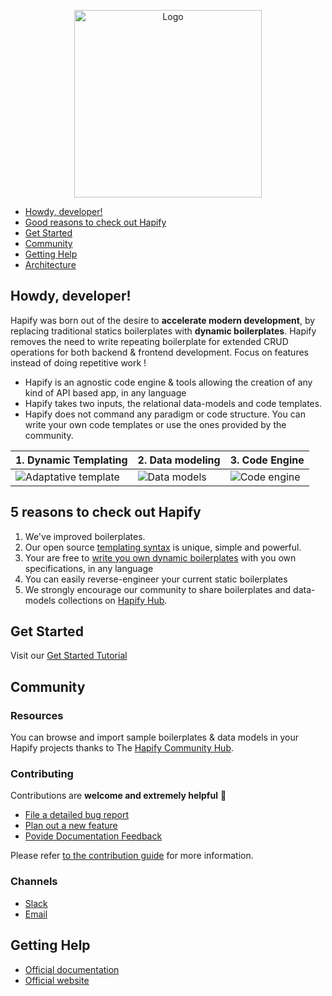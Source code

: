 <p align="center">
    <img width="300" alt="Logo" src="images/Hapify_logo_white.png">
</p>

- [Howdy, developer!](https://github.com/hapify/hapify#howdy-developer)
- [Good reasons to check out Hapify](https://github.com/hapify/hapify#5-reasons-to-check-out-hapify)
- [Get Started](https://github.com/hapify/hapify#get-started)
- [Community](https://github.com/hapify/hapify#community)
- [Getting Help](https://github.com/hapify/hapify#getting-help)
- [Architecture](https://github.com/hapify/hapify/blob/master/README.md#architecture)



## Howdy, developer!

Hapify was born out of the desire to **accelerate modern development**, by replacing traditional statics boilerplates with **dynamic boilerplates**. Hapify removes the need to write repeating boilerplate for extended CRUD operations for both backend & frontend development. Focus on features instead of doing repetitive work !

- Hapify is an agnostic code engine & tools allowing the creation of any kind of API based app, in any language
- Hapify takes two inputs, the relational data-models and code templates.
- Hapify does not command any paradigm or code structure. You can write your own code templates or use the ones provided by the community.


| 1. Dynamic Templating | 2. Data modeling | 3. Code Engine |
| --- | --- | --- |
| ![Adaptative template](images/1.adaptative-template-hapify.png) | ![Data models](images/2.data-modelisation-hapify.png) | ![Code engine](images/3.code-engine-hapify.png) |


## 5 reasons to check out Hapify

1. We've improved boilerplates.
2. Our open source [templating syntax](https://docs.hapify.io/en/latest/templating/hapify/syntax/) is unique, simple and powerful.
3. Your are free to [write you own dynamic boilerplates](https://docs.hapify.io/en/latest/cli/#create-a-new-boilerplate-channel) with you own specifications, in any language
4. You can easily reverse-engineer your current static boilerplates
5. We strongly encourage our community to share boilerplates and data-models collections on [Hapify Hub](https://hub.hapify.io/).


## Get Started

Visit our [Get Started Tutorial](https://www.hapify.io/get-started)


## Community

### Resources
You can browse and import sample boilerplates & data models in your Hapify projects thanks to The [Hapify Community Hub](https://hub.hapify.io/).


### Contributing

Contributions are **welcome and extremely helpful** 🙌
- [File a detailed bug report](https://github.com/hapify/hapify/issues/new?template=bug_report.md)
- [Plan out a new feature](https://github.com/hapify/hapify/issues/new?template=feature_request.md)
- [Povide Documentation Feedback](https://github.com/hapify/hapify/issues/new??template=documentation.md)

Please refer [to the contribution guide](https://github.com/hapify/hapify/blob/master/CONTRIBUTING.md) for more information.

### Channels
- [Slack](https://hapify.slack.com)
- [Email](mailto:hello@hapify.io)


## Getting Help
- [Official documentation](https://docs.hapify.io/)
- [Official website](https://www.hapify.io)





